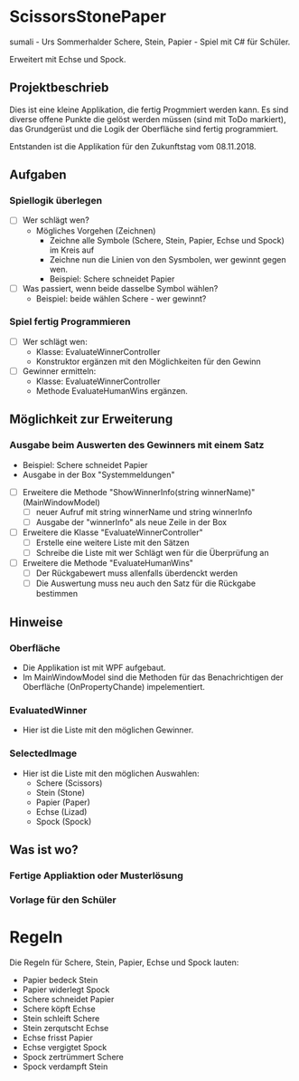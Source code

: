 # ScissorsStonePaper
sumali - Urs Sommerhalder
Schere, Stein, Papier - Spiel mit C# für Schüler.

Erweitert mit Echse und Spock.


## Projektbeschrieb
Dies ist eine kleine Applikation, die fertig Progmmiert werden kann.
Es sind diverse offene Punkte die gelöst werden müssen (sind mit ToDo markiert), das Grundgerüst und die Logik der Oberfläche sind fertig programmiert.

Entstanden ist die Applikation für den Zukunftstag vom 08.11.2018.

## Aufgaben
### Spiellogik überlegen
- [ ] Wer schlägt wen?
	- Mögliches Vorgehen (Zeichnen)
		- Zeichne alle Symbole (Schere, Stein, Papier, Echse und Spock) im Kreis auf
		- Zeichne nun die Linien von den Sysmbolen, wer gewinnt gegen wen.
		- Beispiel: Schere schneidet Papier
- [ ] Was passiert, wenn beide dasselbe Symbol wählen?
	- Beispiel: beide wählen Schere - wer gewinnt?

### Spiel fertig Programmieren
- [ ] Wer schlägt wen:
	- Klasse: EvaluateWinnerController
	- Konstruktor ergänzen mit den Möglichkeiten für den Gewinn
- [ ] Gewinner ermitteln:
	- Klasse: EvaluateWinnerController
	- Methode EvaluateHumanWins ergänzen.

## Möglichkeit zur Erweiterung
### Ausgabe beim Auswerten des Gewinners mit einem Satz
- Beispiel: Schere schneidet Papier
- Ausgabe in der Box "Systemmeldungen"
- [ ] Erweitere die Methode "ShowWinnerInfo(string winnerName)" (MainWindowModel)
	- [ ] neuer Aufruf mit string winnerName und string winnerInfo
	- [ ] Ausgabe der "winnerInfo" als neue Zeile in der Box
- [ ] Erweitere die Klasse "EvaluateWinnerController"
	- [ ] Erstelle eine weitere Liste mit den Sätzen
	- [ ] Schreibe die Liste mit wer Schlägt wen für die Überprüfung an
- [ ] Erweitere die Methode "EvaluateHumanWins"
	- [ ] Der Rückgabewert muss allenfalls überdenckt werden
	- [ ] Die Auswertung muss neu auch den Satz für die Rückgabe bestimmen

## Hinweise
### Oberfläche
- Die Applikation ist mit WPF aufgebaut.
- Im MainWindowModel sind die Methoden für das Benachrichtigen der Oberfläche (OnPropertyChande) impelementiert.

### EvaluatedWinner
- Hier ist die Liste mit den möglichen Gewinner.
### SelectedImage
- Hier ist die Liste mit den möglichen Auswahlen:
	- Schere (Scissors)
	- Stein (Stone)
	- Papier (Paper)
	- Echse (Lizad)
	- Spock (Spock)

## Was ist wo?
### Fertige Appliaktion oder Musterlösung

### Vorlage für den Schüler


# Regeln
Die Regeln für Schere, Stein, Papier, Echse und Spock lauten:
- Papier bedeck Stein
- Papier widerlegt Spock
- Schere schneidet Papier
- Schere köpft Echse
- Stein schleift Schere
- Stein zerqutscht Echse
- Echse frisst Papier
- Echse vergigtet Spock
- Spock zertrümmert Schere
- Spock verdampft Stein
